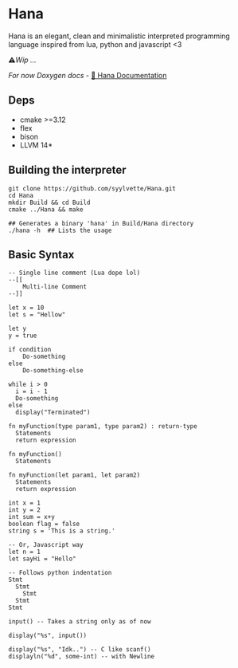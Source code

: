 # Hana
Hana is an elegant, clean and minimalistic interpreted programming language inspired from lua, python and javascript &lt;3

⚠️*Wip ...*

*For now Doxygen docs* - [🌸 Hana Documentation](https://syylvette.github.io/Hana/)

## Deps
* cmake >=3.12
* flex
* bison
* LLVM 14*

## Building the interpreter

```
git clone https://github.com/syylvette/Hana.git
cd Hana
mkdir Build && cd Build
cmake ../Hana && make

## Generates a binary 'hana' in Build/Hana directory
./hana -h  ## Lists the usage
```

## Basic Syntax

```
-- Single line comment (Lua dope lol)
--[[ 
    Multi-line Comment 
--]]

let x = 10
let s = "Hellow"

let y
y = true

if condition
    Do-something
else
    Do-something-else

while i > 0
  i = i - 1
  Do-something
else
  display("Terminated")

fn myFunction(type param1, type param2) : return-type
  Statements
  return expression

fn myFunction()
  Statements

fn myFunction(let param1, let param2)
  Statements
  return expression

int x = 1
int y = 2 
int sum = x+y
boolean flag = false
string s = 'This is a string.'

-- Or, Javascript way
let n = 1     
let sayHi = "Hello" 

-- Follows python indentation
Stmt
  Stmt
    Stmt
  Stmt
Stmt

input() -- Takes a string only as of now

display("%s", input())

display("%s", "Idk..") -- C like scanf() 
displayln("%d", some-int) -- with Newline

```
